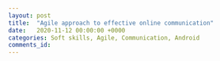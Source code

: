 ```yaml
---
layout: post
title:  "Agile approach to effective online communication"
date:   2020-11-12 00:00:00 +0000
categories: Soft skills, Agile, Communication, Android
comments_id:
---
```




<!--
Take back power as a developers
Prevent "Jira pong"
Keep team informed
Tools: adb shell, scripts, scrcpy



If it annoys you as a developer, it's going to annoy your users
-->
